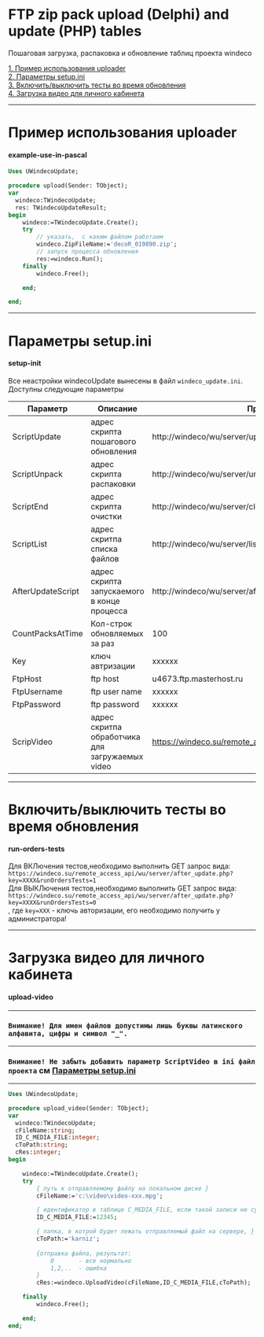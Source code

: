 # FTP zip pack upload (Delphi) and update (PHP) tables
Пошаговая загрузка, распаковка и обновление таблиц проекта windeco

[1. Пример использования uploader](#example-use-in-pascal)<br/>
[2. Параметры setup.ini](#setup-ini)<br/>
[3. Включить/выключить тесты во время обновления](#run-orders-tests)<br/>
[4. Загрузка видео для личного кабинета](#upload-video)<br/>

---
# Пример использования uploader
#### example-use-in-pascal 

```pascal
Uses UWindecoUpdate;

procedure upload(Sender: TObject);
var
  windeco:TWindecoUpdate;
  res: TWindecoUpdateResult;
begin
    windeco:=TWindecoUpdate.Create();
    try
        // указать,  с каким файлом работаем
        windeco.ZipFileName:='decoR_019890.zip';
        // запуск процесса обновления
        res:=windeco.Run();
    finally
        windeco.Free();

    end;

end;
```

---
# Параметры setup.ini
#### setup-init
Все неастройки windecoUpdate вынесены в файл `windeco_update.ini`. Доступны следующие параметры

|Параметр|Описание|Пример|
|----|----|----|
|ScriptUpdate|адрес скрипта пошагового обновления|http://windeco/wu/server/update.php|
|ScriptUnpack|адрес скрипта распаковки|http://windeco/wu/server/unpack.php|
|ScriptEnd|адрес скрипта очистки|http://windeco/wu/server/clear.php|
|ScriptList|адрес скритпа списка файлов|http://windeco/wu/server/list.php|
|AfterUpdateScript|адрес скрипта запускаемого в конце процесса|http://windeco/wu/server/after_update.php|
|CountPacksAtTime|Кол-строк обновляемых за раз|100|
|Key|ключ автризации|xxxxxx|
|FtpHost|ftp host|u4673.ftp.masterhost.ru|
|FtpUsername|ftp user name|xxxxxx|
|FtpPassword|ftp password|xxxxxx|
|ScripVideo|адрес скритпа обработчика для загружаемых video|https://windeco.su/remote_access_api/wu/server/video.php|

---
# Включить/выключить тесты во время обновления
#### run-orders-tests
Для ВКЛючения тестов,необходимо выполнить GET запрос вида:</br>
``` https://windeco.su/remote_access_api/wu/server/after_update.php?key=XXXX&runOrdersTests=1 ```
<br/>
Для ВЫКЛючения тестов,необходимо выполнить GET запрос вида:</br>
``` https://windeco.su/remote_access_api/wu/server/after_update.php?key=XXXX&runOrdersTests=0 ```
</br>
, где ``` key=XXX ``` - ключь авторизации, его необходимо получить у администратора! 

---
# Загрузка видео для личного кабинета
#### upload-video
---
### ```Внимание! Для имен файлов допустимы лишь буквы латинского алфавита, цифры и символ "_".```
---
### ```Внимание! Не забыть добавить параметр ScriptVideo в ini файл проекта``` см [Параметры setup.ini](#setup-ini)
---


```pascal
Uses UWindecoUpdate;

procedure upload_video(Sender: TObject);
var
  windeco:TWindecoUpdate;
  cFileName:string;
  ID_C_MEDIA_FILE:integer;
  cToPath:string;
  cRes:integer;
begin

    windeco:=TWindecoUpdate.Create();
    try
        { путь к отправляемому файлу на локальном диске }
        cFileName:='c:\video\video-xxx.mpg'; 

        { идентификатор в таблице C_MEDIA_FILE, если такой записи не существует, она будет создана }
        ID_C_MEDIA_FILE:=12345;              

        { папка, в котрой будет лежать отправляемый файл на сервере, }
        cToPath:='karniz';
        
        {отправка файла, результат: 
            0       - все нормально
            1,2,..  - ошибка
        }
        cRes:=windeco.UploadVideo(cFileName,ID_C_MEDIA_FILE,cToPath);

    finally
        windeco.Free();

    end;
end;
```







